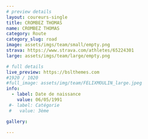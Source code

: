 ```yaml
---
# preview details
layout: coureurs-single
title: CROMBEZ THOMAS
name: CROMBEZ THOMAS
category: Route
category_slug: road
image: assets/imgs/team/small/empty.png
strava: https://www.strava.com/athletes/65224301
large: assets/imgs/team/large/empty.png

# full details
live_preview: https://bslthemes.com
#1920 / 1020
#full_image: assets/img/team/FELIXMOULIN_large.jpeg
info:
  - label: Date de naissance
    value: 06/05/1991
 #- label: Catégorie 
 #   value: 3ème

gallery:

---
```

